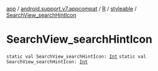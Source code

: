 [app](../../../index.md) / [android.support.v7.appcompat](../../index.md) / [R](../index.md) / [styleable](index.md) / [SearchView_searchHintIcon](.)

# SearchView_searchHintIcon

`static val SearchView_searchHintIcon: `[`Int`](https://kotlinlang.org/api/latest/jvm/stdlib/kotlin/-int/index.html)
`static val SearchView_searchHintIcon: `[`Int`](https://kotlinlang.org/api/latest/jvm/stdlib/kotlin/-int/index.html)